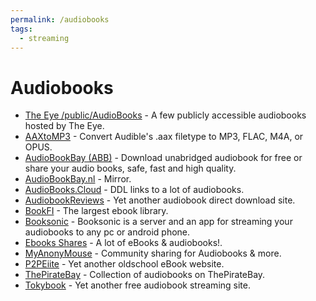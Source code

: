 ```yaml
---
permalink: /audiobooks
tags:
  - streaming
---
```


# Audiobooks

- [The Eye /public/AudioBooks](http://the-eye.eu/public/AudioBooks/) - A few publicly accessible audiobooks hosted by The Eye.
- [AAXtoMP3](https://github.com/KrumpetPirate/AAXtoMP3) - Convert Audible's .aax filetype to MP3, FLAC, M4A, or OPUS.
- [AudioBookBay (ABB)](http://audiobookbayabb.com/) - Download unabridged audiobook for free or share your audio books, safe, fast and high quality.
- [AudioBookBay.nl](http://audiobookbay.nl/) - Mirror.
- [AudioBooks.Cloud](https://audiobooks.cloud/) - DDL links to a lot of audiobooks.
- [AudiobookReviews](http://audiobookreviews.com/) - Yet another audiobook direct download site.
- [BookFI](http://en.bookfi.net/) - The largest ebook library.
- [Booksonic](http://booksonic.org/) - Booksonic is a server and an app for streaming your audiobooks to any pc or android phone.
- [Ebooks Shares](http://ebooks-shares.org) - A lot of eBooks & audiobooks!.
- [MyAnonyMouse](https://www.myanonamouse.net) - Community sharing for Audiobooks & more.
- [P2PEiite](http://p2pelite.com) - Yet another oldschool eBook website.
- [ThePirateBay](https://www.thepiratebay.org/browse/102) - Collection of audiobooks on ThePirateBay.
- [Tokybook](https://tokybook.com/) - Yet another free audiobook streaming site.
